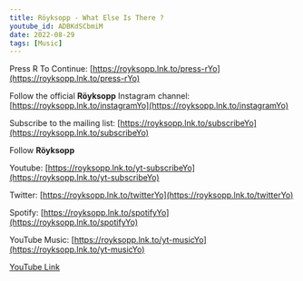 ```yaml
---
title: Röyksopp - What Else Is There ?
youtube_id: ADBKdSCbmiM
date: 2022-08-29
tags: [Music]
---
```

Press R To Continue: [https://royksopp.lnk.to/press-rYo](https://royksopp.lnk.to/press-rYo)


Follow the official **Röyksopp** Instagram channel: [https://royksopp.lnk.to/instagramYo](https://royksopp.lnk.to/instagramYo)


Subscribe to the mailing list: [https://royksopp.lnk.to/subscribeYo](https://royksopp.lnk.to/subscribeYo)


Follow **Röyksopp**


Youtube: [https://royksopp.lnk.to/yt-subscribeYo](https://royksopp.lnk.to/yt-subscribeYo)

Twitter: [https://royksopp.lnk.to/twitterYo](https://royksopp.lnk.to/twitterYo)

Spotify: [https://royksopp.lnk.to/spotifyYo](https://royksopp.lnk.to/spotifyYo)

YouTube Music: [https://royksopp.lnk.to/yt-musicYo](https://royksopp.lnk.to/yt-musicYo)


[YouTube Link](https://www.youtube.com/watch?v=ADBKdSCbmiM)
